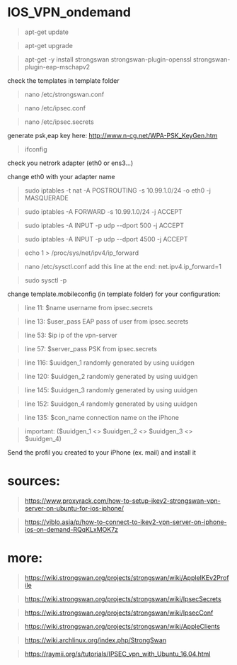# IOS_VPN_ondemand

>apt-get update

>apt-get upgrade

>apt-get -y install strongswan strongswan-plugin-openssl strongswan-plugin-eap-mschapv2

check the templates in template folder
>nano /etc/strongswan.conf

>nano /etc/ipsec.conf

>nano /etc/ipsec.secrets

generate psk,eap key here:
http://www.n-cg.net/WPA-PSK_KeyGen.htm

>ifconfig

check you netrork adapter (eth0 or ens3...)

change eth0 with your adapter name

>sudo iptables -t nat -A POSTROUTING -s 10.99.1.0/24 -o eth0 -j MASQUERADE

>sudo iptables -A FORWARD -s 10.99.1.0/24 -j ACCEPT

>sudo iptables -A INPUT -p udp --dport 500 -j ACCEPT

>sudo iptables -A INPUT -p udp --dport 4500 -j ACCEPT

>echo 1 > /proc/sys/net/ipv4/ip_forward

>nano /etc/sysctl.conf
add this line at the end: net.ipv4.ip_forward=1

>sudo sysctl -p

change template.mobileconfig (in template folder) for your configuration:

>line 11:    $name           username from ipsec.secrets

>line 13:    $user_pass      EAP pass of user from ipsec.secrets

>line 53:    $ip             ip of the vpn-server

>line 57:    $server_pass    PSK from ipsec.secrets

>line 116:   $uuidgen_1      randomly generated by using uuidgen 

>line 120:   $uuidgen_2      randomly generated by using uuidgen

>line 145:   $uuidgen_3      randomly generated by using uuidgen

>line 152:   $uuidgen_4      randomly generated by using uuidgen

>line 135:   $con_name       connection name on the iPhone


>important: ($uuidgen_1 <> $uuidgen_2 <> $uuidgen_3 <> $uuidgen_4)

Send the profil you created to your iPhone (ex. mail) and install it


# sources:
>https://www.proxyrack.com/how-to-setup-ikev2-strongswan-vpn-server-on-ubuntu-for-ios-iphone/

>https://viblo.asia/p/how-to-connect-to-ikev2-vpn-server-on-iphone-ios-on-demand-RQqKLxMOK7z

# more:
>https://wiki.strongswan.org/projects/strongswan/wiki/AppleIKEv2Profile

>https://wiki.strongswan.org/projects/strongswan/wiki/IpsecSecrets

>https://wiki.strongswan.org/projects/strongswan/wiki/IpsecConf

>https://wiki.strongswan.org/projects/strongswan/wiki/AppleClients

>https://wiki.archlinux.org/index.php/StrongSwan

>https://raymii.org/s/tutorials/IPSEC_vpn_with_Ubuntu_16.04.html
